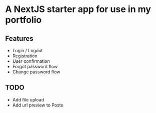 # A NextJS starter app for use in my portfolio

## Features

- Login / Logout
- Registration
- User confirmation
- Forgot password flow
- Change password flow

## TODO

- Add file upload
- Add url preview to Posts

